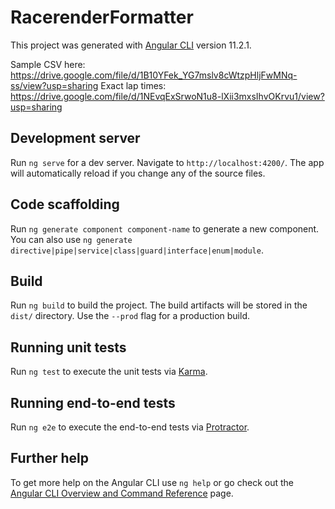 # RacerenderFormatter

This project was generated with [Angular CLI](https://github.com/angular/angular-cli) version 11.2.1.

Sample CSV here: https://drive.google.com/file/d/1B10YFek_YG7mslv8cWtzpHljFwMNq-ss/view?usp=sharing
Exact lap times: https://drive.google.com/file/d/1NEvqExSrwoN1u8-lXii3mxsIhvOKrvu1/view?usp=sharing

## Development server

Run `ng serve` for a dev server. Navigate to `http://localhost:4200/`. The app will automatically reload if you change any of the source files.

## Code scaffolding

Run `ng generate component component-name` to generate a new component. You can also use `ng generate directive|pipe|service|class|guard|interface|enum|module`.

## Build

Run `ng build` to build the project. The build artifacts will be stored in the `dist/` directory. Use the `--prod` flag for a production build.

## Running unit tests

Run `ng test` to execute the unit tests via [Karma](https://karma-runner.github.io).

## Running end-to-end tests

Run `ng e2e` to execute the end-to-end tests via [Protractor](http://www.protractortest.org/).

## Further help

To get more help on the Angular CLI use `ng help` or go check out the [Angular CLI Overview and Command Reference](https://angular.io/cli) page.
